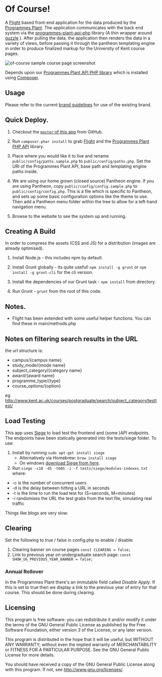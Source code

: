 # Of Course!

A [Flight](http://flightphp.com/) based front-end application for the data produced by the [Programmes Plant](http://github.com/unikent/).
The application communicates with the back end system via the [programmes-plant-api-php](https://github.com/unikent/programmes-plant-api-php) library (A thin wrapper around [guzzle](https://github.com/guzzle/guzzle) ). After pulling the data, the application then renders the data in a variety of views, before passing it through the pantheon templating engine in order to produce finalized markup for the University of Kent course pages.

![of-course sample course page screenshot](https://raw.github.com/unikent/of-course/develop/screenshot.jpg "of-course sample course page screenshot")

Depends upon our [Programmes Plant API PHP library](https://github.com/unikent/programmes-plant-api-php) which is installed using [Composer](http://getcomposer.org/).

## Usage
Please refer to the current [brand guidelines](https://www.kent.ac.uk/brand) for use of the existing brand.

## Quick Deploy.

1. Checkout the [`master` of this app](http://github.com/unikent/of-course) from GitHub.

2. Run `composer.phar install` to grab [Flight](http://flightphp.com/) and the [Programmes Plant PHP API](https://github.com/unikent/programmes-plant-api-php) library.

3. Place where you would like it to live and rename `public/config/paths.sample.php` to `public/config/paths.php`. Set the URI of the Programmes Plant API, base path and templating engine paths inside.
 
4. We are using our home grown (closed source) Pantheon engine. If you are using Pantheon, copy `public/config/config.sample.php` to `public/config/config.php`. This is a file which is specific to Pantheon, and sets up some basic configuration options like the theme to use. Then add a Pantheon menu folder within the tree to allow for a left-hand navigation menu.

5. Browse to the website to see the system up and running.

## Creating A Build

In order to compress the assets (CSS and JS) for a distribution (images are already optimised).

1. Install Node.js - this includes npm by default.

2. Install Grunt globally - its quite useful! `npm install -g grunt` or `npm install -g grunt-cli` for the cli version. 

4. Install the dependencies of our Grunt task - `npm install` from directory.

3. Run Grunt - `grunt` from the root of this code.

## Notes.
- Flight has been extended with some useful helper functions. You can find these in main/methods.php

## Notes on filtering search results in the URL

the url structure is:

* campus/{campus name}
* study_mode/{mode name}
* subject_category/{category name}
* award/{award name}
* programme_type/{type}
* course_options/{option}

eg  http://www.kent.ac.uk/courses/postgraduate/search/subject_category/testtest/

## Load Testing 
This app uses [Siege](https://www.joedog.org/siege-home/) to load test the frontend and (some )API endpoints. The endpoints have been statically generated into the tests/siege folder. To use:

1. Install by running `sudo apt-get install siege`
   * Alternatively via Homebrew: `brew install siege`
   * On windows [download Siege from here](https://code.google.com/archive/p/siege-windows/).
2. Run `siege -c10 -d5 -t60S -i -f tests/siege/modules-indexes.txt` where:
  * -c is the number of concurrent users
  * -d is the delay between hitting a URL in seconds
  * -t is the time to run the load test for (S=seconds, M=minutes)
  * -i randomises the URL the test grabs from the text file, simulating real traffic

Things like blogs are very slow.

## Clearing 

Set the following to true / false in config.php to enable / disable:

1. Clearing banner on course pages ``const CLEARING = false;``
2. Link to previous year on undergraduate search page: ``const SHOW_UG_PREVIOUS_YEAR_BANNER = false;``

### Annual Rollover

In the Programmes Plant there's an immutable field called _Disable Apply_. If this is set to true then we display a link to the previous year of entry for that course. This should be done during clearing. 
 
## Licensing

This program is free software: you can redistribute it and/or modify it under the terms of the GNU General Public License as published by the Free Software Foundation, either version 3 of the License, or any later version.

This program is distributed in the hope that it will be useful, but WITHOUT ANY WARRANTY; without even the implied warranty of MERCHANTABILITY or FITNESS FOR A PARTICULAR PURPOSE. See the GNU General Public License for more details.

You should have received a copy of the GNU General Public License along with this program. If not, see http://www.gnu.org/licenses/.
